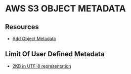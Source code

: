 # AWS S3 OBJECT METADATA

## Resources

- [Add Object Metadata](https://docs.aws.amazon.com/AmazonS3/latest/user-guide/add-object-metadata.html)

## Limit Of User Defined Metadata

- [2KB in UTF-8 representation](https://docs.aws.amazon.com/AmazonS3/latest/dev/UsingMetadata.html#object-metadata)
